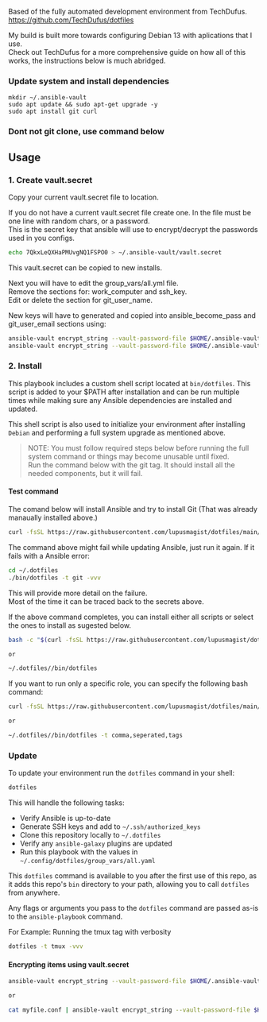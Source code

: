 
Based of the fully automated development environment from TechDufus.  
<a href="https://github.com/TechDufus/dotfiles">https://github.com/TechDufus/dotfiles</a>  

My build is built more towards configuring Debian 13 with aplications that I use.  
Check out TechDufus for a more comprehensive guide on how all of this works, the instructions below is much abridged.  

### Update system and install dependencies  

```
mkdir ~/.ansible-vault
sudo apt update && sudo apt-get upgrade -y
sudo apt install git curl
```

### Dont not git clone, use command below

## Usage

### 1. Create vault.secret

Copy your current vault.secret file to location.  

If you do not have a current vault.secret file create one. In the file must be one line with random chars, or a password.  
This is the secret key that ansible will use to encrypt/decrypt the passwords used in you configs.

```bash
echo 7QkxLeQXHaPMUvgNQ1FSPO0 > ~/.ansible-vault/vault.secret
```

This vault.secret can be copied to new installs.  

Next you will have to edit the group_vars/all.yml file.  
Remove the sections for: work_computer and ssh_key.  
Edit or delete the section for git_user_name.  

New keys will have to generated and copied into ansible_become_pass and git_user_email sections using:  

```bash
ansible-vault encrypt_string --vault-password-file $HOME/.ansible-vault/vault.secret 'your_sudo_password' --name 'ansible_become_pass'
ansible-vault encrypt_string --vault-password-file $HOME/.ansible-vault/vault.secret 'your_git_email_address' --name 'git_user_email'
```

### 2. Install

This playbook includes a custom shell script located at `bin/dotfiles`. This script is added to your $PATH after installation and can be run multiple times while making sure any Ansible dependencies are installed and updated.

This shell script is also used to initialize your environment after installing `Debian` and performing a full system upgrade as mentioned above.

> NOTE: You must follow required steps below before running the full system command or things may become unusable until fixed.  
Run the command below with the git tag. It should install all the needed components, but it will fail.

#### Test command

The comand below will install Ansible and try to install Git (That was already manaually installed above.)

```bash
curl -fsSL https://raw.githubusercontent.com/lupusmagist/dotfiles/main/bin/dotfiles | bash -s -- --tags git
```

The command above might fail while updating Ansible, just run it again. If it fails with a Ansible error:

```bash
cd ~/.dotfiles
./bin/dotfiles -t git -vvv
```

This will provide more detail on the failure.  
Most of the time it can be traced back to the secrets above.  

If the above command completes, you can install either all scripts or select the ones to install as sugested below.  

```bash
bash -c "$(curl -fsSL https://raw.githubusercontent.com/lupusmagist/dotfiles/main/bin/dotfiles)"

or 

~/.dotfiles//bin/dotfiles
```

If you want to run only a specific role, you can specify the following bash command:

```bash
curl -fsSL https://raw.githubusercontent.com/lupusmagist/dotfiles/main/bin/dotfiles | bash -s -- --tags comma,seperated,tags

or 

~/.dotfiles//bin/dotfiles -t comma,seperated,tags

```

### Update

To update your environment run the `dotfiles` command in your shell:

```bash
dotfiles
```

This will handle the following tasks:

- Verify Ansible is up-to-date
- Generate SSH keys and add to `~/.ssh/authorized_keys`
- Clone this repository locally to `~/.dotfiles`
- Verify any `ansible-galaxy` plugins are updated
- Run this playbook with the values in `~/.config/dotfiles/group_vars/all.yaml`

This `dotfiles` command is available to you after the first use of this repo, as it adds this repo's `bin` directory to your path, allowing you to call `dotfiles` from anywhere.

Any flags or arguments you pass to the `dotfiles` command are passed as-is to the `ansible-playbook` command.

For Example: Running the tmux tag with verbosity

```bash
dotfiles -t tmux -vvv
```

#### Encrypting items using vault.secret  

```bash
ansible-vault encrypt_string --vault-password-file $HOME/.ansible-vault/vault.secret "mynewsecret" --name "MY_SECRET_VAR"

or

cat myfile.conf | ansible-vault encrypt_string --vault-password-file $HOME/.ansible-vault/vault.secret --stdin-name "myfile"
```
